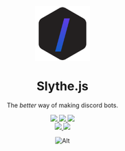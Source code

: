 <!-- TODO: add logo -->

<div align="center">
<picture>
  <source media="(prefers-color-scheme: light)" srcset="assets/logo2-polygon.svg">
  <source media="(prefers-color-scheme: dark)" srcset="assets/logo3-polygon.svg">

  <img width="128" alt="logo" src="assets/logo2-polygon.svg">
</picture>

<h1><b>Slythe.js</b></h1>

The _better_ way of making discord bots.

<p>
    <a aria-label="License" href="https://github.com/Artrix9095/Slythe.js/blob/main/LICENSE">
        <img src="https://img.shields.io/github/license/Artrix9095/Slythe.js?color=black&style=for-the-badge" />
    </a>
    <a aria-label="Downloads" href="https://www.npmjs.com/package/@slythejs/core">
        <img src="https://img.shields.io/npm/dm/@slythejs/core?color=%239400d3&style=for-the-badge" />
    </a>
    <a aria-label="Version" href="https://www.npmjs.com/package/@slythejs/core">
        <img src="https://img.shields.io/npm/v/@slythejs/core?color=%2300008B&label=latest%20version&style=for-the-badge">
    </a>
    <br />
    <a aria-label="CI Results" href="https://github.com/Artrix9095/Slythe.js/actions">
        <img src="https://img.shields.io/github/workflow/status/Artrix9095/Slythe.js/CI?label=test%20status&logo=jest&logoColor=red&style=for-the-badge">
    </a>
    <a aria-label="Style grade" href="https://app.codacy.com/project/badge/Grade/f9ccb5be83fd4fc2837dfb45c60d7e92">
        <img src="https://img.shields.io/codacy/grade/f9ccb5be83fd4fc2837dfb45c60d7e92?logo=codacy&style=for-the-badge">
    </a>
    
</p>

![Alt](https://repobeats.axiom.co/api/embed/2f2190f8c284cb65d7af68c5c52ded0b17ac80d1.svg 'Repobeats analytics image')

</div>
